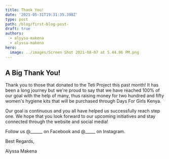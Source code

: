 ```yaml
---
title: Thank You!
date: '2021-05-31T19:31:35.398Z'
type: post
path: /blog/first-blog-post-
draft: true
authors:
  - alyysa-makena
  - alyssa-makena
hero:
  image: ../images/Screen Shot 2021-08-07 at 5.44.06 PM.png
---
```

## A Big Thank You!

Thank you to those that donated to the Teti Project this past month! It has been a long journey but we're proud to say that we have reached 100% of our goal with the help of many, thus raising money for two hundred and fifty women's hygiene kits that will be purchased through Days For Girls Kenya.

Our goal is continuous and you all have helped us successfully reach step one. We hope that you look forward to our upcoming initiatives and stay connected through the website and social media!

Follow us @______ on Facebook and @_____ on Instagram.

Best Regards,

Alyssa Makena